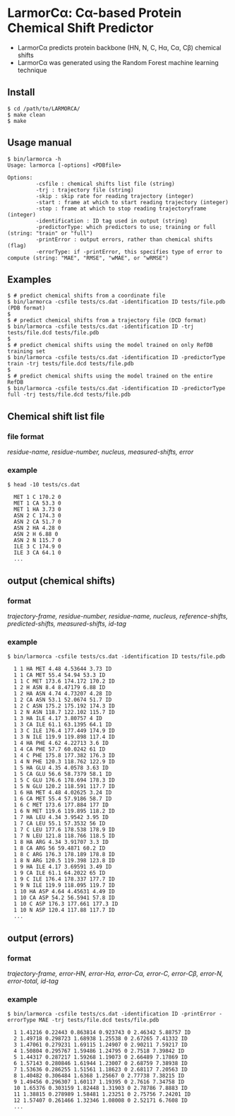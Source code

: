 # LarmorCα:  Cα-based Protein Chemical Shift Predictor
 
- LarmorCα predicts protein backbone  (HN, N, C, Hα, Cα, Cβ) chemical shifts
- LarmorCα was generated using the Random Forest machine learning technique

## Install
```shell
$ cd /path/to/LARMORCA/
$ make clean
$ make 
```

## Usage manual
```shell
$ bin/larmorca -h
Usage: larmorca [-options] <PDBfile>

Options:
         -csfile : chemical shifts list file (string)
         -trj : trajectory file (string)
         -skip : skip rate for reading trajectory (integer)
         -start : frame at which to start reading trajectory (integer)
         -stop : frame at which to stop reading trajectoryframe (integer)
         -identification : ID tag used in output (string)
         -predictorType: which predictors to use; training or full (string: "train" or "full")
         -printError : output errors, rather than chemical shifts (flag)
         -errorType: if -printError, this specifies type of error to compute (string: "MAE", "RMSE", "wMAE", or "wRMSE")

```

## Examples
```shell
$ # predict chemical shifts from a coordinate file 
$ bin/larmorca -csfile tests/cs.dat -identification ID tests/file.pdb (PDB format)
$
$ # predict chemical shifts from a trajectory file (DCD format) 
$ bin/larmorca -csfile tests/cs.dat -identification ID -trj tests/file.dcd tests/file.pdb
$
$ # predict chemical shifts using the model trained on only RefDB training set
$ bin/larmorca -csfile tests/cs.dat -identification ID -predictorType train -trj tests/file.dcd tests/file.pdb
$
$ # predict chemical shifts using the model trained on the entire RefDB
$ bin/larmorca -csfile tests/cs.dat -identification ID -predictorType full -trj tests/file.dcd tests/file.pdb

```

## Chemical shift list file
### file format
_residue-name, residue-number, nucleus, measured-shifts, error_

### example
```shell
$ head -10 tests/cs.dat
  
  MET 1 C 170.2 0
  MET 1 CA 53.3 0
  MET 1 HA 3.73 0
  ASN 2 C 174.3 0
  ASN 2 CA 51.7 0
  ASN 2 HA 4.28 0
  ASN 2 H 6.88 0
  ASN 2 N 115.7 0
  ILE 3 C 174.9 0
  ILE 3 CA 64.1 0
  ...
```

## output (chemical shifts)
### format
_trajectory-frame, residue-number, residue-name, nucleus, reference-shifts, predicted-shifts, measured-shifts, id-tag_

### example
```shell
$ bin/larmorca -csfile tests/cs.dat -identification ID tests/file.pdb
  
  1 1 HA MET 4.48 4.53644 3.73 ID
  1 1 CA MET 55.4 54.94 53.3 ID
  1 1 C MET 173.6 174.172 170.2 ID
  1 2 H ASN 8.4 8.47179 6.88 ID
  1 2 HA ASN 4.74 4.73207 4.28 ID
  1 2 CA ASN 53.1 52.0674 51.7 ID
  1 2 C ASN 175.2 175.192 174.3 ID
  1 2 N ASN 118.7 122.102 115.7 ID
  1 3 HA ILE 4.17 3.80757 4 ID
  1 3 CA ILE 61.1 63.1395 64.1 ID
  1 3 C ILE 176.4 177.449 174.9 ID
  1 3 N ILE 119.9 119.898 117.4 ID
  1 4 HA PHE 4.62 4.22713 3.6 ID
  1 4 CA PHE 57.7 60.0242 61 ID
  1 4 C PHE 175.8 177.382 176.3 ID
  1 4 N PHE 120.3 118.762 122.9 ID
  1 5 HA GLU 4.35 4.0578 3.63 ID
  1 5 CA GLU 56.6 58.7379 58.1 ID
  1 5 C GLU 176.6 178.694 178.3 ID
  1 5 N GLU 120.2 118.591 117.7 ID
  1 6 HA MET 4.48 4.02625 3.24 ID
  1 6 CA MET 55.4 57.9186 58.7 ID
  1 6 C MET 173.6 177.884 177 ID
  1 6 N MET 119.6 119.895 118.2 ID
  1 7 HA LEU 4.34 3.9542 3.95 ID
  1 7 CA LEU 55.1 57.3532 56 ID
  1 7 C LEU 177.6 178.538 178.9 ID
  1 7 N LEU 121.8 118.766 118.5 ID
  1 8 HA ARG 4.34 3.91707 3.3 ID
  1 8 CA ARG 56 59.4871 60.2 ID
  1 8 C ARG 176.3 178.189 178.8 ID
  1 8 N ARG 120.5 119.398 123.8 ID
  1 9 HA ILE 4.17 3.69591 3.49 ID
  1 9 CA ILE 61.1 64.2022 65 ID
  1 9 C ILE 176.4 178.337 177.7 ID
  1 9 N ILE 119.9 118.095 119.7 ID
  1 10 HA ASP 4.64 4.45631 4.49 ID
  1 10 CA ASP 54.2 56.5941 57.8 ID
  1 10 C ASP 176.3 177.661 177.3 ID
  1 10 N ASP 120.4 117.88 117.7 ID
  ...
```

## output (errors)
### format
_trajectory-frame, error-HN, error-Hα, error-Cα, error-C, error-Cβ, error-N, error-total, id-tag_

### example
```shell
$ bin/larmorca -csfile tests/cs.dat -identification ID -printError -errorType MAE -trj tests/file.dcd tests/file.pdb 
  
  1 1.41216 0.22443 0.863814 0.923743 0 2.46342 5.88757 ID
  2 1.49718 0.298723 1.68938 1.25538 0 2.67265 7.41332 ID
  3 1.47061 0.279231 1.69115 1.24907 0 2.90211 7.59217 ID
  4 1.50804 0.295767 1.59486 1.24795 0 2.7518 7.39842 ID
  5 1.44317 0.287217 1.59268 1.19073 0 2.66489 7.17869 ID
  6 1.57143 0.280846 1.61944 1.23007 0 2.68759 7.38938 ID
  7 1.53636 0.286255 1.51561 1.18623 0 2.68117 7.20563 ID
  8 1.40482 0.306484 1.6368 1.25667 0 2.77738 7.38215 ID
  9 1.49456 0.296307 1.60117 1.19395 0 2.7616 7.34758 ID
  10 1.65376 0.303159 1.82448 1.31903 0 2.78786 7.8883 ID
  11 1.38815 0.278989 1.58481 1.23251 0 2.75756 7.24201 ID
  12 1.57407 0.261466 1.32346 1.08008 0 2.52171 6.7608 ID
  ...
```


